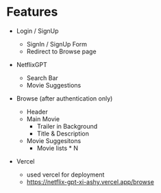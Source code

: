 # Features
- Login / SignUp
    - SignIn / SignUp Form
    - Redirect to Browse page
- NetflixGPT
    - Search Bar
    - Movie Suggestions
- Browse (after authentication only)
    - Header
    - Main Movie
        - Trailer in Background
        - Title & Description
    - Movie Suggesitons
        - Movie lists * N

- Vercel
    - used vercel for deployment
    - https://netflix-gpt-xi-ashy.vercel.app/browse
